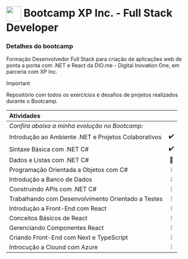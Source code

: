 <h1>
    <a href="https://www.dio.me/">
     <img align="center" width="40px" src="https://hermes.digitalinnovation.one/assets/diome/logo-minimized.png" target="_blank"></a>
    <span> Bootcamp XP Inc. - Full Stack Developer</span>
</h1>

### Detalhes do bootcamp

Formação Desenvolvedor Full Stack para criação de aplicações web de ponta a ponta com .NET e React da DIO.me - Digital Inovation One, em parceria com XP Inc.

> [!IMPORTANT]
> Repositório com todos os exercícios e desafios de projetos realizados durante o Bootcamp. 

| Atividades | |
|:----------|:--------------: |
| <em>Confira abaixo a minha evolução no Bootcamp:</em> | |
| Introdução ao Ambiente .NET e Projetos Colaborativos| ✔️ |
| Sintaxe Básica com .NET C# | ✔️ |
| Dados e Listas com .NET C# | 🚀 | 
| Programação Orientada a Objetos com C# | ❕ |
| Introdução a Banco de Dados | ❕ |
| Construindo APIs com .NET C# | ❕ |
| Trabalhando com Desenvolvimento Orientado a Testes | ❕ |
| Introdução a Front-End com React | ❕ |
| Conceitos Básicos de React | ❕ |
| Gerenciando Componentes React | ❕ |
| Criando Front-End com Next e TypeScript | ❕ |
| Introcução a Clound com Azure | ❕ |
